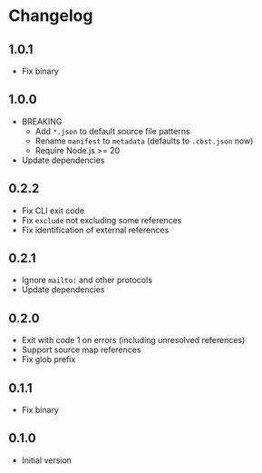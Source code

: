 # Changelog

## 1.0.1

- Fix binary

## 1.0.0

- BREAKING
  - Add `*.json` to default source file patterns
  - Rename `manifest` to `metadata` (defaults to `.cbst.json` now)
  - Require Node.js >= 20
- Update dependencies

## 0.2.2

- Fix CLI exit code
- Fix `exclude` not excluding some references
- Fix identification of external references

## 0.2.1

- Ignore `mailto:` and other protocols
- Update dependencies

## 0.2.0

- Exit with code 1 on errors (including unresolved references)
- Support source map references
- Fix glob prefix

## 0.1.1

- Fix binary

## 0.1.0

- Initial version
